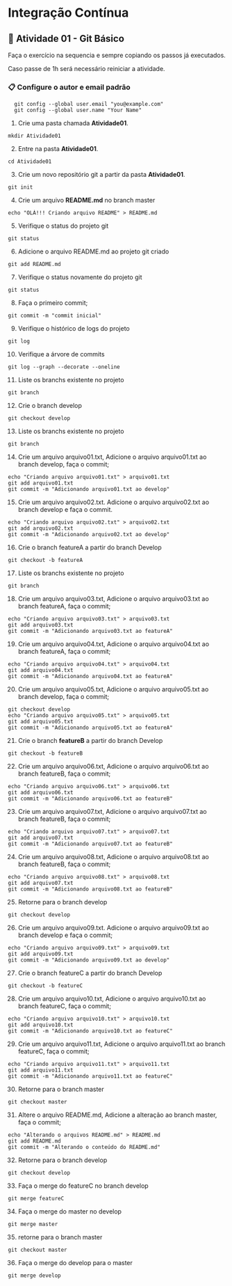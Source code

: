 # Integração Contínua


## 🚀 Atividade 01 - Git Básico

Faça o exercício na sequencia e sempre copiando os passos já executados.

Caso passe de 1h será necessário reiniciar a atividade.


### 📋 Configure o autor e email padrão 
```
  git config --global user.email "you@example.com"
  git config --global user.name "Your Name"
```

1. Crie uma pasta chamada **Atividade01**.

```
mkdir Atividade01
```

2. Entre na pasta **Atividade01**.

```
cd Atividade01
```

3. Crie um novo repositório git a partir da pasta **Atividade01**.

```
git init
```

4. Crie um arquivo **README.md** no branch master

```
echo "OLÁ!!! Criando arquivo README" > README.md
```

5. Verifique o status do projeto git

```
git status
```

6. Adicione o arquivo README.md ao projeto git criado

```
git add README.md
```

7. Verifique o status novamente do projeto git

```
git status
```

8. Faça o primeiro commit;

```
git commit -m "commit inicial"
```


9. Verifique o histórico de logs do projeto
```
git log
```

10. Verifique a árvore de commits
```
git log --graph --decorate --oneline
```

11. Liste os branchs existente no projeto
```
git branch
```

12. Crie o branch develop
```
git checkout develop
```

13. Liste os branchs existente no projeto
```
git branch
```

14. Crie um arquivo arquivo01.txt, Adicione o arquivo arquivo01.txt ao branch develop, faça o commit; 

```
echo "Criando arquivo arquivo01.txt" > arquivo01.txt
git add arquivo01.txt
git commit -m "Adicionando arquivo01.txt ao develop"
```

15. Crie um arquivo arquivo02.txt. Adicione o arquivo arquivo02.txt ao branch develop e faça o commit.

```
echo "Criando arquivo arquivo02.txt" > arquivo02.txt
git add arquivo02.txt
git commit -m "Adicionando arquivo02.txt ao develop"
```

16. Crie o branch featureA a partir do branch Develop
```
git checkout -b featureA
```

17. Liste os branchs existente no projeto
```
git branch
```

18. Crie um arquivo arquivo03.txt, Adicione o arquivo arquivo03.txt ao branch featureA, faça o commit; 

```
echo "Criando arquivo arquivo03.txt" > arquivo03.txt
git add arquivo03.txt
git commit -m "Adicionando arquivo03.txt ao featureA"
```

19. Crie um arquivo arquivo04.txt, Adicione o arquivo arquivo04.txt ao branch featureA, faça o commit; 

```
echo "Criando arquivo arquivo04.txt" > arquivo04.txt
git add arquivo04.txt
git commit -m "Adicionando arquivo04.txt ao featureA"

```

20. Crie um arquivo arquivo05.txt, Adicione o arquivo arquivo05.txt ao branch develop, faça o commit; 

```
git checkout develop
echo "Criando arquivo arquivo05.txt" > arquivo05.txt
git add arquivo05.txt
git commit -m "Adicionando arquivo05.txt ao featureA"
```

21. Crie o branch **featureB** a partir do branch Develop
```
git checkout -b featureB
```


22. Crie um arquivo arquivo06.txt, Adicione o arquivo arquivo06.txt ao branch featureB, faça o commit; 

```
echo "Criando arquivo arquivo06.txt" > arquivo06.txt
git add arquivo06.txt
git commit -m "Adicionando arquivo06.txt ao featureB"
```

23. Crie um arquivo arquivo07.txt, Adicione o arquivo arquivo07.txt ao branch featureB, faça o commit; 

```
echo "Criando arquivo arquivo07.txt" > arquivo07.txt
git add arquivo07.txt
git commit -m "Adicionando arquivo07.txt ao featureB"
```


24. Crie um arquivo arquivo08.txt, Adicione o arquivo arquivo08.txt ao branch featureB, faça o commit; 

```
echo "Criando arquivo arquivo08.txt" > arquivo08.txt
git add arquivo07.txt
git commit -m "Adicionando arquivo08.txt ao featureB"
```

25. Retorne para o branch develop
```
git checkout develop
```

26. Crie um arquivo arquivo09.txt. Adicione o arquivo arquivo09.txt ao branch develop e faça o commit; 

```
echo "Criando arquivo arquivo09.txt" > arquivo09.txt
git add arquivo09.txt
git commit -m "Adicionando arquivo09.txt ao develop"
```

27. Crie o branch featureC a partir do branch Develop
```
git checkout -b featureC
```

28. Crie um arquivo arquivo10.txt, Adicione o arquivo arquivo10.txt ao branch featureC, faça o commit; 

```
echo "Criando arquivo arquivo10.txt" > arquivo10.txt
git add arquivo10.txt
git commit -m "Adicionando arquivo10.txt ao featureC"
```

29. Crie um arquivo arquivo11.txt, Adicione o arquivo arquivo11.txt ao branch featureC, faça o commit; 

```
echo "Criando arquivo arquivo11.txt" > arquivo11.txt
git add arquivo11.txt
git commit -m "Adicionando arquivo11.txt ao featureC"
```

30. Retorne para o branch master
```
git checkout master
```

31. Altere o arquivo README.md, Adicione a alteração ao branch master, faça o commit; 

```
echo "Alterando o arquivos README.md" > README.md
git add README.md
git commit -m "Alterando o conteúdo do README.md"
```

32. Retorne para o branch develop
```
git checkout develop
```

33. Faça o merge do featureC no branch develop
```
git merge featureC
```

34. Faça o merge do master no develop
```
git merge master
```

35. retorne para o branch master
```
git checkout master
```

36. Faça o merge do develop para o  master
```
git merge develop
```
